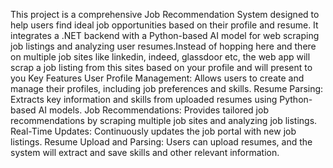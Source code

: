 This project is a comprehensive Job Recommendation System designed to help users find ideal job opportunities based on their profile and resume. It integrates a .NET backend with a Python-based AI model for web scraping job listings and analyzing user resumes.Instead
of hopping here and there on multiple job sites like linkedin, indeed, glassdoor etc, the web app will scrap a job listing from this sites based on your profile and will present to you 
Key Features
User Profile Management: Allows users to create and manage their profiles, including job preferences and skills.
Resume Parsing: Extracts key information and skills from uploaded resumes using Python-based AI models.
Job Recommendations: Provides tailored job recommendations by scraping multiple job sites and analyzing job listings.
Real-Time Updates: Continuously updates the job portal with new job listings.
Resume Upload and Parsing: Users can upload resumes, and the system will extract and save skills and other relevant information.
